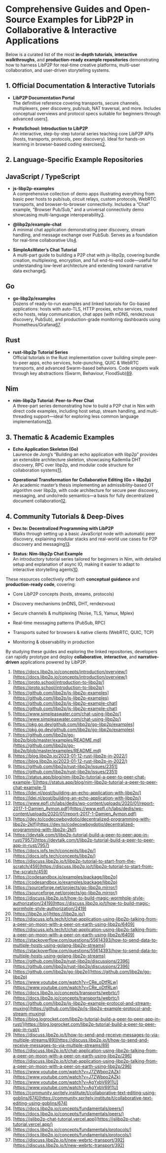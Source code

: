 # Comprehensive Guides and Open-Source Examples for LibP2P in Collaborative & Interactive Applications

Below is a curated list of the most **in-depth tutorials**, **interactive walkthroughs**, and **production-ready example repositories** demonstrating how to harness LibP2P for real-time creative platforms, multi-user collaboration, and user-driven storytelling systems.

## 1. Official Documentation & Interactive Tutorials

- **LibP2P Documentation Portal**  
    The definitive reference covering transports, secure channels, multiplexers, peer discovery, pub/sub, NAT traversal, and more. Includes conceptual overviews and protocol specs suitable for beginners through advanced users[1](https://docs.libp2p.io/concepts/introduction/overview/).
    
- **ProtoSchool: Introduction to LibP2P**  
    An interactive, step-by-step tutorial series teaching core LibP2P APIs (hosts, transports, protocols, peer discovery). Ideal for hands-on learning in browser-based coding exercises[2](https://proto.school/introduction-to-libp2p/).
    

## 2. Language-Specific Example Repositories

## JavaScript / TypeScript

- **js-libp2p-examples**  
    A comprehensive collection of demo apps illustrating everything from basic peer hosts to pub/sub, circuit relays, custom protocols, WebRTC transports, and browser-to-browser connectivity. Includes a “Chat” example, “Browser Pub/Sub,” and a universal connectivity demo showcasing multi-language interoperability[3](https://github.com/libp2p/js-libp2p-examples).
    
- **@libp2p/example-chat**  
    A minimal chat application demonstrating peer discovery, stream handling, and message exchange over PubSub. Serves as a foundation for real-time collaborative UIs[4](https://github.com/libp2p/js-libp2p-example-chat).
    
- **SimpleAsWater’s Chat Tutorial**  
    A multi-part guide to building a P2P chat with js-libp2p, covering bundle creation, multiplexing, encryption, and full end-to-end code—useful for understanding low-level architecture and extending toward narrative data exchange[5](https://www.simpleaswater.com/chat-using-libp2p/).
    

## Go

- **go-libp2p/examples**  
    Dozens of ready-to-run examples and linked tutorials for Go-based applications: hosts with auto-TLS, HTTP proxies, echo services, routed echo hosts, relay communication, chat apps (with mDNS, rendezvous discovery, PubSub), and production-grade monitoring dashboards using Prometheus/Grafana[6](https://pkg.go.dev/github.com/libp2p/go-libp2p/examples)[7](https://github.com/libp2p/go-libp2p/blob/master/examples/README.md).
    

## Rust

- **rust-libp2p Tutorial Series**  
    Official tutorials in the Rust implementation cover building simple peer-to-peer apps, echo services, hole-punching, QUIC & WebRTC transports, and advanced Swarm-based behaviors. Code snippets walk through key abstractions (Swarm, Behaviour, FloodSub)[8](https://blog.libp2p.io/2023-01-12-rust-libp2p-in-2022/)[9](https://github.com/libp2p/rust-libp2p/issues/2351).
    

## Nim

- **nim-libp2p Tutorial: Peer-to-Peer Chat**  
    A three-part series demonstrating how to build a P2P chat in Nim with direct code examples, including host setup, stream handling, and multi-threading support—ideal for exploring less common language implementations[10](https://status.app/blog/nim-libp2p-tutorial-a-peer-to-peer-chat-example-1).
    

## 3. Thematic & Academic Examples

- **Echo Application Skeleton (Go)**  
    Laurence de Jong’s “Building an echo application with libp2p” provides an extensible architecture skeleton, showcasing Kademlia DHT discovery, RPC over libp2p, and modular code structure for collaboration systems[11](https://ldej.nl/post/building-an-echo-application-with-libp2p/).
    
- **Operational Transformation for Collaborative Editing (Go + libp2p)**  
    An academic master’s thesis implementing an admissibility-based OT algorithm over libp2p, with code architecture for secure peer discovery, messaging, and undo/redo semantics—a basis for fully decentralized document collaboration[12](https://www.epfl.ch/labs/dedis/wp-content/uploads/2020/01/report-2017-1-Damien_Aymon.pdf).
    

## 4. Community Tutorials & Deep-Dives

- **Dev.to: Decentralized Programming with LibP2P**  
    Walks through setting up a basic JavaScript node with automatic peer discovery, explaining modular stacks and real-world use cases for P2P discovery and messaging[13](https://dev.to/codecowboydotio/decentralized-programming-with-libp2p-2klf).
    
- **Status: Nim-libp2p Chat Example**  
    An introductory tutorial series tailored for beginners in Nim, with detailed setup and explanation of async IO, making it easier to adapt to interactive storytelling agents[10](https://status.app/blog/nim-libp2p-tutorial-a-peer-to-peer-chat-example-1).
    

These resources collectively offer both **conceptual guidance** and **production-ready code**, covering:

- Core LibP2P concepts (hosts, streams, protocols)
    
- Discovery mechanisms (mDNS, DHT, rendezvous)
    
- Secure channels & multiplexing (Noise, TLS, Yamux, Mplex)
    
- Real-time messaging patterns (PubSub, RPC)
    
- Transports suited for browsers & native clients (WebRTC, QUIC, TCP)
    
- Monitoring & observability in production
    

By studying these guides and exploring the linked repositories, developers can rapidly prototype and deploy **collaborative**, **interactive**, and **narrative-driven** applications powered by LibP2P.

1. [https://docs.libp2p.io/concepts/introduction/overview/](https://docs.libp2p.io/concepts/introduction/overview/)
2. [https://proto.school/introduction-to-libp2p/](https://proto.school/introduction-to-libp2p/)
3. [https://github.com/libp2p/js-libp2p-examples](https://github.com/libp2p/js-libp2p-examples)
4. [https://github.com/libp2p/js-libp2p-example-chat](https://github.com/libp2p/js-libp2p-example-chat)
5. [https://www.simpleaswater.com/chat-using-libp2p/](https://www.simpleaswater.com/chat-using-libp2p/)
6. [https://pkg.go.dev/github.com/libp2p/go-libp2p/examples](https://pkg.go.dev/github.com/libp2p/go-libp2p/examples)
7. [https://github.com/libp2p/go-libp2p/blob/master/examples/README.md](https://github.com/libp2p/go-libp2p/blob/master/examples/README.md)
8. [https://blog.libp2p.io/2023-01-12-rust-libp2p-in-2022/](https://blog.libp2p.io/2023-01-12-rust-libp2p-in-2022/)
9. [https://github.com/libp2p/rust-libp2p/issues/2351](https://github.com/libp2p/rust-libp2p/issues/2351)
10. [https://status.app/blog/nim-libp2p-tutorial-a-peer-to-peer-chat-example-1](https://status.app/blog/nim-libp2p-tutorial-a-peer-to-peer-chat-example-1)
11. [https://ldej.nl/post/building-an-echo-application-with-libp2p/](https://ldej.nl/post/building-an-echo-application-with-libp2p/)
12. [https://www.epfl.ch/labs/dedis/wp-content/uploads/2020/01/report-2017-1-Damien_Aymon.pdf](https://www.epfl.ch/labs/dedis/wp-content/uploads/2020/01/report-2017-1-Damien_Aymon.pdf)
13. [https://dev.to/codecowboydotio/decentralized-programming-with-libp2p-2klf](https://dev.to/codecowboydotio/decentralized-programming-with-libp2p-2klf)
14. [https://devtalk.com/t/libp2p-tutorial-build-a-peer-to-peer-app-in-rust/7957](https://devtalk.com/t/libp2p-tutorial-build-a-peer-to-peer-app-in-rust/7957)
15. [https://docs.ipfs.tech/concepts/libp2p/](https://docs.ipfs.tech/concepts/libp2p/)
16. [https://discuss.libp2p.io/t/libp2p-tutorial-to-start-from-the-scratch/459](https://discuss.libp2p.io/t/libp2p-tutorial-to-start-from-the-scratch/459)
17. [https://codesandbox.io/examples/package/libp2p](https://codesandbox.io/examples/package/libp2p)
18. [https://sourceforge.net/projects/go-libp2p.mirror/](https://sourceforge.net/projects/go-libp2p.mirror/)
19. [https://discuss.libp2p.io/t/how-to-build-magic-wormhole-style-authorization/2419](https://discuss.libp2p.io/t/how-to-build-magic-wormhole-style-authorization/2419)
20. [https://libp2p.io](https://libp2p.io/)
21. [https://discuss.ipfs.tech/t/chat-application-using-libp2p-talking-from-a-peer-on-moon-with-a-peer-on-earth-using-libp2p/6409](https://discuss.ipfs.tech/t/chat-application-using-libp2p-talking-from-a-peer-on-moon-with-a-peer-on-earth-using-libp2p/6409)
22. [https://stackoverflow.com/questions/55614393/how-to-send-data-to-multiple-hosts-using-golang-libp2p-streams](https://stackoverflow.com/questions/55614393/how-to-send-data-to-multiple-hosts-using-golang-libp2p-streams)
23. [https://github.com/libp2p/rust-libp2p/discussions/2396](https://github.com/libp2p/rust-libp2p/discussions/2396)
24. [https://github.com/libp2p/go-libp2p](https://github.com/libp2p/go-libp2p)
25. [https://www.youtube.com/watch?v=CRe_oDtfRLw](https://www.youtube.com/watch?v=CRe_oDtfRLw)
26. [https://docs.libp2p.io/concepts/transports/webrtc/](https://docs.libp2p.io/concepts/transports/webrtc/)
27. [https://github.com/libp2p/js-libp2p-example-protocol-and-stream-muxing](https://github.com/libp2p/js-libp2p-example-protocol-and-stream-muxing)
28. [https://blog.logrocket.com/libp2p-tutorial-build-a-peer-to-peer-app-in-rust/](https://blog.logrocket.com/libp2p-tutorial-build-a-peer-to-peer-app-in-rust/)
29. [https://discuss.libp2p.io/t/how-to-send-and-receive-messages-to-via-multiple-streams/89](https://discuss.libp2p.io/t/how-to-send-and-receive-messages-to-via-multiple-streams/89)
30. [https://discuss.libp2p.io/t/chat-application-using-libp2p-talking-from-a-peer-on-moon-with-a-peer-on-earth-using-libp2p/296](https://discuss.libp2p.io/t/chat-application-using-libp2p-talking-from-a-peer-on-moon-with-a-peer-on-earth-using-libp2p/296)
31. [https://www.youtube.com/watch?v=J7ZWbpo2AZk](https://www.youtube.com/watch?v=J7ZWbpo2AZk)
32. [https://www.youtube.com/watch?v=AgYxbV6911U](https://www.youtube.com/watch?v=AgYxbV6911U)
33. [https://community.spritely.institute/t/collaborative-text-editing-using-goblins/674](https://community.spritely.institute/t/collaborative-text-editing-using-goblins/674)
34. [https://docs.libp2p.io/concepts/fundamentals/peers/](https://docs.libp2p.io/concepts/fundamentals/peers/)
35. [https://jslibp2p-chat-tutorial.vercel.app](https://jslibp2p-chat-tutorial.vercel.app/)
36. [https://docs.libp2p.io/concepts/fundamentals/protocols/](https://docs.libp2p.io/concepts/fundamentals/protocols/)
37. [https://discuss.libp2p.io/t/new-webrtc-transport/392](https://discuss.libp2p.io/t/new-webrtc-transport/392)
